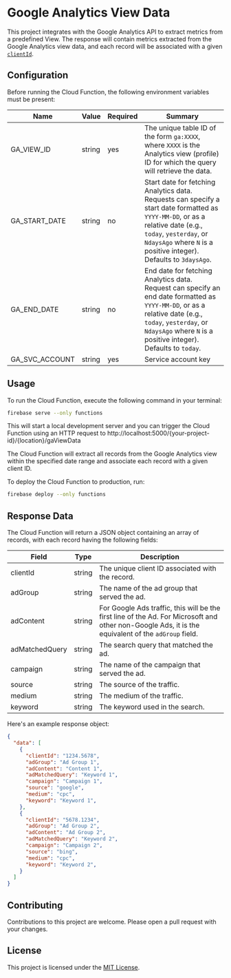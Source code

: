 # Google Analytics View Data
This project integrates with the Google Analytics API to extract metrics from a
predefined View. The response will contain metrics extracted from the Google
Analytics view data, and each record will be associated with a given
[`clientId`][cid].

## Configuration
Before running the Cloud Function, the following environment variables must be
present:

| Name            | Value  | Required | Summary                               |
|-----------------|--------|----------|---------------------------------------|
| GA_VIEW_ID      | string | yes      | The unique table ID of the form `ga:XXXX`, where `XXXX` is the Analytics view (profile) ID for which the query will retrieve the data.|
| GA_START_DATE   | string | no       | Start date for fetching Analytics data.<br /> Requests can specify a start date formatted as `YYYY-MM-DD`, or as a relative date (e.g., `today`, `yesterday`, or `NdaysAgo` where `N` is a positive integer).<br /> Defaults to `3daysAgo`. |
| GA_END_DATE     | string | no       | End date for fetching Analytics data.<br /> Request can specify an end date formatted as `YYYY-MM-DD`, or as a relative date (e.g., `today`, `yesterday`, or `NdaysAgo` where `N` is a positive integer).<br /> Defaults to `today`. |
| GA_SVC_ACCOUNT  | string | yes      | Service account key                   |

## Usage
To run the Cloud Function, execute the following command in your terminal:

```bash
firebase serve --only functions
```

This will start a local development server and you can trigger the Cloud
Function using an HTTP request to
http://localhost:5000/{your-project-id}/{location}/gaViewData

The Cloud Function will extract all records from the Google Analytics view
within the specified date range and associate each record with a given client ID.

To deploy the Cloud Function to production, run:

```bash
firebase deploy --only functions
```

## Response Data

The Cloud Function will return a JSON object containing an array of records,
with each record having the following fields:

| Field           | Type   | Description                                      |
|-----------------|--------|--------------------------------------------------|
| clientId        | string | The unique client ID associated with the record. |
| adGroup         | string | The name of the ad group that served the ad.     |
| adContent       | string | For Google Ads traffic, this will be the first line of the Ad. For Microsoft and other non-Google Ads, it is the equivalent of the `adGroup` field. |
| adMatchedQuery  | string | The search query that matched the ad.            |
| campaign        | string | The name of the campaign that served the ad.     |
| source          | string | The source of the traffic.                       |
| medium          | string | The medium of the traffic.                       |
| keyword         | string | The keyword used in the search.                  |


Here's an example response object:

```json
{
  "data": [
    {
      "clientId": "1234.5678",
      "adGroup": "Ad Group 1",
      "adContent": "Content 1",
      "adMatchedQuery": "Keyword 1",
      "campaign": "Campaign 1",
      "source": "google",
      "medium": "cpc",
      "keyword": "Keyword 1",
    },
    {
      "clientId": "5678.1234",
      "adGroup": "Ad Group 2",
      "adContent": "Ad Group 2",
      "adMatchedQuery": "Keyword 2",
      "campaign": "Campaign 2",
      "source": "bing",
      "medium": "cpc",
      "keyword": "Keyword 2",
    }
  ]
}
```

## Contributing
Contributions to this project are welcome. Please open a pull request with your
changes.

## License
This project is licensed under the [MIT License][mit].

[cid]: https://developers.google.com/analytics/devguides/collection/analyticsjs/field-reference#clientId
[mit]: https://opensource.org/licenses/MIT
